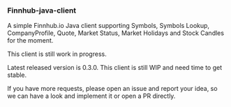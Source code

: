 ### Finnhub-java-client

A simple Finnhub.io Java client supporting Symbols, Symbols Lookup, CompanyProfile, Quote, Market Status, Market Holidays and Stock Candles for the moment.

This client is still work in progress.

Latest released version is 0.3.0. This client is still WIP and need time to get stable.

If you have more requests, please open an issue and report your idea, so we can have a look and implement it or open a PR directly.



